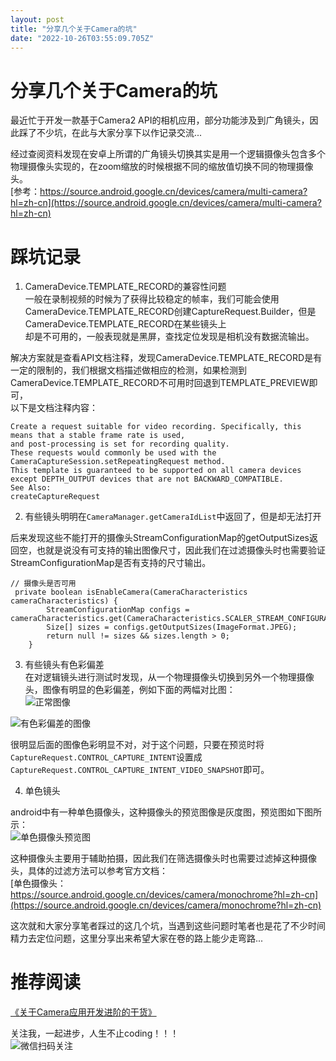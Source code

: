 ```yaml
---
layout: post
title: "分享几个关于Camera的坑"
date: "2022-10-26T03:55:09.705Z"
---
```

分享几个关于Camera的坑
==============

最近忙于开发一款基于Camera2 API的相机应用，部分功能涉及到广角镜头，因此踩了不少坑，在此与大家分享下以作记录交流...

经过查阅资料发现在安卓上所谓的广角镜头切换其实是用一个逻辑摄像头包含多个物理摄像头实现的，在zoom缩放的时候根据不同的缩放值切换不同的物理摄像头。  
[参考：https://source.android.google.cn/devices/camera/multi-camera?hl=zh-cn](https://source.android.google.cn/devices/camera/multi-camera?hl=zh-cn)

踩坑记录
====

1.  CameraDevice.TEMPLATE\_RECORD的兼容性问题  
    一般在录制视频的时候为了获得比较稳定的帧率，我们可能会使用CameraDevice.TEMPLATE\_RECORD创建CaptureRequest.Builder，但是CameraDevice.TEMPLATE\_RECORD在某些镜头上  
    却是不可用的，一般表现就是黑屏，查找定位发现是相机没有数据流输出。

解决方案就是查看API文档注释，发现CameraDevice.TEMPLATE\_RECORD是有一定的限制的，我们根据文档描述做相应的检测，如果检测到CameraDevice.TEMPLATE\_RECORD不可用时回退到TEMPLATE\_PREVIEW即可，  
以下是文档注释内容：

    Create a request suitable for video recording. Specifically, this means that a stable frame rate is used, 
    and post-processing is set for recording quality. 
    These requests would commonly be used with the CameraCaptureSession.setRepeatingRequest method. 
    This template is guaranteed to be supported on all camera devices except DEPTH_OUTPUT devices that are not BACKWARD_COMPATIBLE.
    See Also:
    createCaptureRequest
    

2.  有些镜头明明在`CameraManager.getCameraIdList`中返回了，但是却无法打开

后来发现这些不能打开的摄像头StreamConfigurationMap的getOutputSizes返回空，也就是说没有可支持的输出图像尺寸，因此我们在过滤摄像头时也需要验证StreamConfigurationMap是否有支持的尺寸输出。

    // 摄像头是否可用
     private boolean isEnableCamera(CameraCharacteristics cameraCharacteristics) {
            StreamConfigurationMap configs = cameraCharacteristics.get(CameraCharacteristics.SCALER_STREAM_CONFIGURATION_MAP);
            Size[] sizes = configs.getOutputSizes(ImageFormat.JPEG);
            return null != sizes && sizes.length > 0;
        }
    

3.  有些镜头有色彩偏差  
    在对逻辑镜头进行测试时发现，从一个物理摄像头切换到另外一个物理摄像头，图像有明显的色彩偏差，例如下面的两幅对比图：  
    ![正常图像](https://flyer-blog.oss-cn-shenzhen.aliyuncs.com/%E6%AD%A3%E5%B8%B8%E6%91%84%E5%83%8F%E5%A4%B4.png)

![有色彩偏差的图像](https://flyer-blog.oss-cn-shenzhen.aliyuncs.com/%E6%9C%89%E8%89%B2%E5%B7%AE.png)

很明显后面的图像色彩明显不对，对于这个问题，只要在预览时将`CaptureRequest.CONTROL_CAPTURE_INTENT`设置成`CaptureRequest.CONTROL_CAPTURE_INTENT_VIDEO_SNAPSHOT`即可。

4.  单色镜头

android中有一种单色摄像头，这种摄像头的预览图像是灰度图，预览图如下图所示：  
![单色摄像头预览图](https://flyer-blog.oss-cn-shenzhen.aliyuncs.com/%E5%8D%95%E8%89%B2%E6%91%84%E5%83%8F%E5%A4%B4.png)

这种摄像头主要用于辅助拍摄，因此我们在筛选摄像头时也需要过滤掉这种摄像头，具体的过滤方法可以参考官方文档：  
[单色摄像头：https://source.android.google.cn/devices/camera/monochrome?hl=zh-cn](https://source.android.google.cn/devices/camera/monochrome?hl=zh-cn)

这次就和大家分享笔者踩过的这几个坑，当遇到这些问题时笔者也是花了不少时间精力去定位问题，这里分享出来希望大家在卷的路上能少走弯路...

推荐阅读
====

[《关于Camera应用开发进阶的干货》](https://mp.weixin.qq.com/s/fOlrZRK4PCOciQUG3K5XEQ)

关注我，一起进步，人生不止coding！！！  
![微信扫码关注](https://flyer-blog.oss-cn-shenzhen.aliyuncs.com/weixin.jpg)